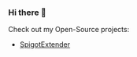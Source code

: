 ### Hi there 👋

Check out my Open-Source projects:

- [SpigotExtender](https://github.com/KingHector/SpigotExtender)
